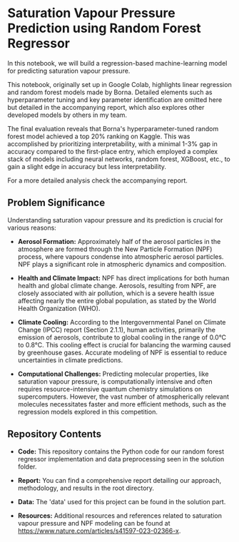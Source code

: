 # Saturation Vapour Pressure Prediction using Random Forest Regressor

In this notebook, we will build a regression-based machine-learning model for predicting saturation vapour pressure. 

This notebook, originally set up in Google Colab, highlights linear regression and random forest models made by Borna. Detailed elements such as hyperparameter tuning and key parameter identification are omitted here but detailed in the accompanying report, which also explores other developed models by others in my team.

The final evaluation reveals that Borna's hyperparameter-tuned random forest model achieved a top 20% ranking on Kaggle. This was accomplished by prioritizing interpretability, with a minimal 1-3% gap in accuracy compared to the first-place entry, which employed a complex stack of models including neural networks, random forest, XGBoost, etc., to gain a slight edge in accuracy but less interpretability.

For a more detailed analysis check the accompanying report. 

## Problem Significance

Understanding saturation vapour pressure and its prediction is crucial for various reasons:

- **Aerosol Formation:** Approximately half of the aerosol particles in the atmosphere are formed through the New Particle Formation (NPF) process, where vapours condense into atmospheric aerosol particles. NPF plays a significant role in atmospheric dynamics and composition.

- **Health and Climate Impact:** NPF has direct implications for both human health and global climate change. Aerosols, resulting from NPF, are closely associated with air pollution, which is a severe health issue affecting nearly the entire global population, as stated by the World Health Organization (WHO).

- **Climate Cooling:** According to the Intergovernmental Panel on Climate Change (IPCC) report (Section 2.1.1), human activities, primarily the emission of aerosols, contribute to global cooling in the range of 0.0°C to 0.8°C. This cooling effect is crucial for balancing the warming caused by greenhouse gases. Accurate modeling of NPF is essential to reduce uncertainties in climate predictions.

- **Computational Challenges:** Predicting molecular properties, like saturation vapour pressure, is computationally intensive and often requires resource-intensive quantum chemistry simulations on supercomputers. However, the vast number of atmospherically relevant molecules necessitates faster and more efficient methods, such as the regression models explored in this competition.

## Repository Contents

- **Code:** This repository contains the Python code for our random forest regressor implementation and data preprocessing seen in the solution folder.

- **Report:** You can find a comprehensive report detailing our approach, methodology, and results in the root directory.

- **Data:** The 'data' used for this project can be found in the solution part.

- **Resources:** Additional resources and references related to saturation vapour pressure and NPF modeling can be found at https://www.nature.com/articles/s41597-023-02366-x. 


